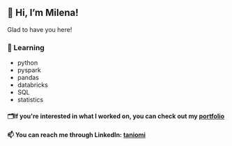 ## 👋 Hi, I’m Milena!

Glad to have you here!

### 🌱 Learning
  - python
  - pyspark
  - pandas
  - databricks
  - SQL
  - statistics

#### 🗂️If you're interested in what I worked on, you can check out my [portfolio](https://taniomi.github.io/portfolio/)

#### 📫 You can reach me through LinkedIn: [taniomi](https://www.linkedin.com/in/taniomi/)

<!---
taniomi/taniomi is a ✨ special ✨ repository because its `README.md` (this file) appears on your GitHub profile.
You can click the Preview link to take a look at your changes.
--->
